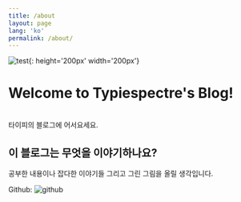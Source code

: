 ```yaml
---
title: /about
layout: page
lang: 'ko'
permalink: /about/
---
```


![test](https://typiespectre.github.io/images/test.png){: height='200px' width='200px'}

# Welcome to Typiespectre's Blog!
<br />타이피의 블로그에 어서요세요.

## 이 블로그는 무엇을 이야기하나요?
공부한 내용이나 잡다한 이야기들 그리고 그린 그림을 올릴 생각입니다.    

Github: ![github](https://github.com/Typiespectre)
